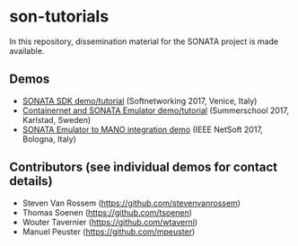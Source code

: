 # son-tutorials
In this repository, dissemination material for the SONATA project is made available.

## Demos

* [SONATA SDK demo/tutorial](tree/master/demo_vm_SDK) (Softnetworking 2017, Venice, Italy)
* [Containernet and SONATA Emulator demo/tutorial](tree/master/upb-containernet-emulator-summerschool-demo) (Summerschool 2017, Karlstad, Sweden)
* [SONATA Emulator to MANO integration demo](tree/master/upb-emulator-mano-integration-demo) (IEEE NetSoft 2017, Bologna, Italy)


## Contributors (see individual demos for contact details)

* Steven Van Rossem (https://github.com/stevenvanrossem)
* Thomas Soenen (https://github.com/tsoenen)
* Wouter Tavernier (https://github.com/wtaverni)
* Manuel Peuster (https://github.com/mpeuster)
